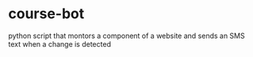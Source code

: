 # course-bot
python script that montors a component of a website and sends an SMS text when a change is detected
